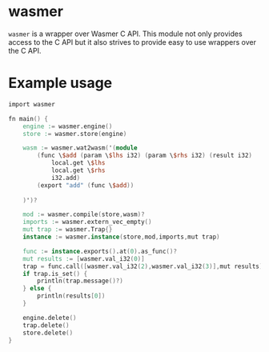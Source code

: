 # wasmer
`wasmer` is a wrapper over Wasmer C API. This module not only provides access to the C API but it also strives to provide easy to use wrappers over the C API.

# Example usage

```v
import wasmer

fn main() {
    engine := wasmer.engine()
    store := wasmer.store(engine)

    wasm := wasmer.wat2wasm('(module
        (func \$add (param \$lhs i32) (param \$rhs i32) (result i32)
            local.get \$lhs
            local.get \$rhs
            i32.add)
        (export "add" (func \$add))
    
    )')?

    mod := wasmer.compile(store,wasm)?
    imports := wasmer.extern_vec_empty()
    mut trap := wasmer.Trap{}
    instance := wasmer.instance(store,mod,imports,mut trap)

    func := instance.exports().at(0).as_func()?
    mut results := [wasmer.val_i32(0)]
    trap = func.call([wasmer.val_i32(2),wasmer.val_i32(3)],mut results)
    if trap.is_set() {
        println(trap.message()?)
    } else {
        println(results[0])
    }

    engine.delete()
    trap.delete()
    store.delete()
}

```